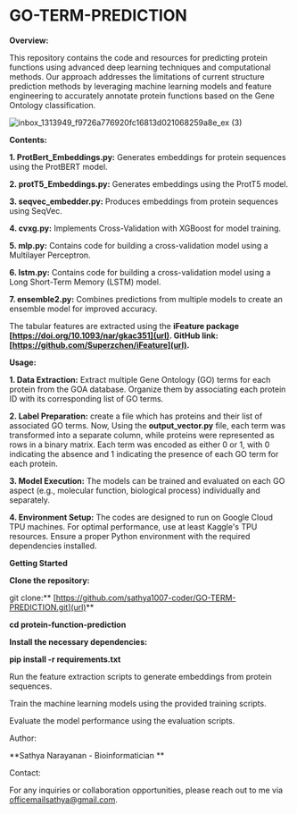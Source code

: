# GO-TERM-PREDICTION

****Overview:****

This repository contains the code and resources for predicting protein functions using advanced deep learning techniques and computational methods. Our approach addresses the limitations of current structure prediction methods by leveraging machine learning models and feature engineering to accurately annotate protein functions based on the Gene Ontology classification.

![inbox_1313949_f9726a776920fc16813d021068259a8e_ex (3)](https://github.com/user-attachments/assets/fc1857e9-06aa-40dc-9557-2dea3144a74f)


****Contents:****

**1. ProtBert_Embeddings.py:** Generates embeddings for protein sequences using the ProtBERT model.

**2. protT5_Embeddings.py:** Generates embeddings using the ProtT5 model.

**3. seqvec_embedder.py:** Produces embeddings from protein sequences using SeqVec.

**4. cvxg.py:** Implements Cross-Validation with XGBoost for model training.

**5. mlp.py:** Contains code for building a cross-validation model using a Multilayer Perceptron.

**6. lstm.py:** Contains code for building a cross-validation model using a Long Short-Term Memory (LSTM) model.

**7. ensemble2.py:** Combines predictions from multiple models to create an ensemble model for improved accuracy.

The tabular features are extracted using the **iFeature package [https://doi.org/10.1093/nar/gkac351](url). GitHub link: [https://github.com/Superzchen/iFeature](url).**



****Usage:****

**1. Data Extraction:** Extract multiple Gene Ontology (GO) terms for each protein from the GOA database. Organize them by associating each protein ID with its corresponding list of GO terms.

**2. Label Preparation:** create a file which has proteins and their list of associated GO terms. Now, Using the **output_vector.py** file, each term was transformed into a separate column, while proteins were represented as rows in a binary matrix. Each term was encoded as either 0 or 1, with 0 indicating the absence and 1 indicating the presence of each GO term for each protein. 

**3. Model Execution:** The models can be trained and evaluated on each GO aspect (e.g., molecular function, biological process) individually and separately.

**4. Environment Setup:** The codes are designed to run on Google Cloud TPU machines. For optimal performance, use at least Kaggle's TPU resources. Ensure a proper Python environment with the required dependencies installed.


****Getting Started****

**Clone the repository:**

git clone:** [https://github.com/sathya1007-coder/GO-TERM-PREDICTION.git](url)**

**cd protein-function-prediction**

**Install the necessary dependencies:**

**pip install -r requirements.txt**

Run the feature extraction scripts to generate embeddings from protein sequences.

Train the machine learning models using the provided training scripts.

Evaluate the model performance using the evaluation scripts.

Author:

**Sathya Narayanan - Bioinformatician
**

Contact:

For any inquiries or collaboration opportunities, please reach out to me via officemailsathya@gmail.com.
